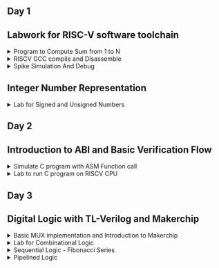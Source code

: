 ## Day 1


## Labwork for RISC-V software toolchain 

</details>	
	
<details>
 <summary> Program to Compute Sum from 1 to N </summary>
We have to write a C program using the commands below:

```bash
gedit sum1ton.c
```
![Screenshot from 2023-08-21 01-18-10](https://github.com/malobimukherjee/RISCV/assets/141206513/774dd6c6-ad37-4a75-a9c1-943b5aba7a5b)

And compile it by:

```bash
gcc sum1ton.c
./a.out
```
![Screenshot from 2023-08-21 01-21-50](https://github.com/malobimukherjee/RISCV/assets/141206513/9f22e0d6-a3cf-4cde-a06b-289bbb7d83c3)

</details>


 <details>
 <summary> RISCV GCC compile and Disassemble </summary>
 
 I used the following commands to run the code using riscv gcc compiler:
 
 ```bash
 cat sum1ton.c
riscv64-unknown-elf-gcc -O1 -mabi=lp64 -march=rv64i -o sum1ton.o sum1ton.c
```
![Screenshot from 2023-08-21 01-28-52](https://github.com/malobimukherjee/RISCV/assets/141206513/72ece38d-dde4-4967-806f-7596e3dc1c87)

It will generate a file like sum1ton.o

![Screenshot from 2023-08-21 01-32-31](https://github.com/malobimukherjee/RISCV/assets/141206513/2b58c15d-bc82-4f94-88f7-35f41f87736b)

To view the assembly code, I used the command:

```bash
riscv64-unknown-elf-objdump -d sum1ton.o
```

![Screenshot from 2023-08-21 01-38-02](https://github.com/malobimukherjee/RISCV/assets/141206513/81185092-8777-4fcd-be65-4fe0b54e2a45)

![Screenshot from 2023-08-21 01-41-08](https://github.com/malobimukherjee/RISCV/assets/141206513/1d49dfb0-2df4-44b8-8463-83f1ec17451e)

To view the main section, I typed:

```bash
/main
```
![Screenshot from 2023-08-21 01-43-39](https://github.com/malobimukherjee/RISCV/assets/141206513/2b9002a3-0378-47e4-b50e-1ed4bfa1608e)

Tried running the same command using -Ofast:

```bash
riscv64-unknown-elf-gcc -Ofast -mabi=lp64 -march=rv64i -o sum1ton.o sum1ton.c
riscv64-unknown-elf-objdump -d sum1ton.o | less
```
![Screenshot from 2023-08-21 01-54-15](https://github.com/malobimukherjee/RISCV/assets/141206513/0565cdbd-6d12-432e-8d5f-e4e46891835f)

</details>


 <details>
 <summary> Spike Simulation And Debug </summary>

I used the command below to execute with the help of riscv compiler:

```bash
spike pk sum1ton.o
```
![Screenshot from 2023-08-21 02-02-01](https://github.com/malobimukherjee/RISCV/assets/141206513/113a3db6-d880-4d3d-bef3-4fc1287ab10b)

```bash
spike -d pk sum1ton.o
```
![Screenshot from 2023-08-21 02-18-11](https://github.com/malobimukherjee/RISCV/assets/141206513/98e60b94-2e0a-482c-81b0-a0b6fbab2554)

![Screenshot from 2023-08-21 02-21-33](https://github.com/malobimukherjee/RISCV/assets/141206513/aa91dabf-4a50-4cf7-ba7c-05a1031bd1c0)

</details>

## Integer Number Representation

<details>

<summary>Lab for Signed and Unsigned Numbers</summary>

I wrote a code for unsigned number:


![Screenshot from 2023-08-21 03-06-35](https://github.com/malobimukherjee/RISCV/assets/141206513/e4eaf0c4-ad70-4697-b82c-19729635f773)

And then executed the code using the command below:

```bash
riscv64-unknown-elf-gcc -Ofast -mabi=lp64 -march=rv64i -o signedunsigned.o signedunsigned.c
spike pk signedunsigned.o
```

![Screenshot from 2023-08-21 03-08-45](https://github.com/malobimukherjee/RISCV/assets/141206513/4cf65509-c6c7-4cdc-ad25-efa7730c24db)

To check whether it shows signed number:

![Screenshot from 2023-08-21 03-17-53](https://github.com/malobimukherjee/RISCV/assets/141206513/e1aa7f0e-bda6-41f9-b029-003569b0cac0)

![Screenshot from 2023-08-21 03-19-36](https://github.com/malobimukherjee/RISCV/assets/141206513/21357e0d-4c45-4c8c-9aa1-2e7e39484313)

Modified the code for signed number:

![Screenshot from 2023-08-21 03-23-00](https://github.com/malobimukherjee/RISCV/assets/141206513/9862c085-4283-4fa3-b07b-d2081b2bcd75)


![Screenshot from 2023-08-21 03-23-34](https://github.com/malobimukherjee/RISCV/assets/141206513/d69da97e-877b-4303-b70f-afb4b4d29164)


</details>

## Day 2


## Introduction to ABI and Basic Verification Flow

<details>	

<summary> Simulate C program with ASM Function call </summary>

We have to write a C program using main function and use extern to call the ASM function:

```bash
gedit 1to9_custom.c
```

![Screenshot from 2023-08-22 23-11-04](https://github.com/malobimukherjee/RISCV/assets/141206513/4b90492b-7c2e-4446-bb6b-c6f5b36c7547)

Assembly language code:

```bash
gedit Load.S
```

![Screenshot from 2023-08-22 23-10-34](https://github.com/malobimukherjee/RISCV/assets/141206513/6282de5d-d28f-441e-a66e-43b1edc99993)


I used the riscv64 compiler and the spike simulator to see the ASM code:


```bash
riscv64-unknown-elf-gcc -Ofast -mabi=lp64 -march=rv64i -o 1to9_custom.o 1to9_custom.c load.S
spike pk 1to9_custom.o
riscv64-unknown-elf-objdump -d 1to9_custom.o | less
```

![Screenshot from 2023-08-22 23-34-19](https://github.com/malobimukherjee/RISCV/assets/141206513/06c3bb17-7081-404e-ae55-57ae39298292)


![Screenshot from 2023-08-22 23-36-48](https://github.com/malobimukherjee/RISCV/assets/141206513/f09a9dfd-c6c8-4bd8-8b6f-2d63747141bb)


![Screenshot from 2023-08-22 23-38-55](https://github.com/malobimukherjee/RISCV/assets/141206513/57f86347-f4c2-409f-8b1c-cabdaae6d0b0)

</details>


<details>
	
<summary> Lab to run C program on RISCV CPU </summary>


I used the below commands:

```bash
cd riscv_workshop_collaterals
cd labs
ls -ltr
gedit 1to9_custom.c
chmod 777 rv32im.sh
 ./rv32im.sh
```
![Screenshot from 2023-08-22 23-54-51](https://github.com/malobimukherjee/RISCV/assets/141206513/e36ae58a-4ff7-416a-920d-aac4b7b82560)

</details>

## Day 3


## Digital Logic with TL-Verilog and Makerchip

<details>

<summary> Basic MUX implementation and Introduction to Makerchip </summary>

Website Link: https://www.makerchip.com/sandbox/#

I chose from the example code- FPGA Multiplier Code:

![Screenshot from 2023-08-23 04-26-40](https://github.com/malobimukherjee/RISCV/assets/141206513/6c6b6ecd-c90b-4053-851d-ded63d0c5ce3)


</details>
<details>


<summary>Lab for Combinational Logic</summary>

![Screenshot from 2023-08-23 04-48-20](https://github.com/malobimukherjee/RISCV/assets/141206513/ee18bcc7-1347-4641-83f5-c2124185abaa)

![Screenshot from 2023-08-23 04-50-06](https://github.com/malobimukherjee/RISCV/assets/141206513/e3c02ce4-a089-40ad-a7bf-2fa2ad390af6)

Combinational Calculator:

![Screenshot from 2023-08-23 05-16-04](https://github.com/malobimukherjee/RISCV/assets/141206513/6be7cc17-daae-4b87-b871-ab198b40c0b8)



</details>
<details>

<summary> Sequential Logic - Fibonacci Series </summary>

![Screenshot from 2023-08-23 05-31-06](https://github.com/malobimukherjee/RISCV/assets/141206513/12fc6055-a6cd-489f-b25c-9f33f4525f32)

</details>
<details>
<summary> Pipelined Logic </summary>

![Pythagorean_example_validity_check2](https://github.com/malobimukherjee/RISCV/assets/141206513/fa30c7cf-ad17-48e1-a82b-6ebcd26a4673)

</details>
